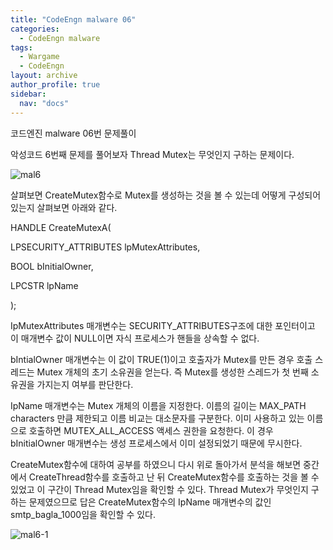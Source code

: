 ```yaml
---
title: "CodeEngn malware 06"
categories:
  - CodeEngn malware
tags:
  - Wargame
  - CodeEngn
layout: archive
author_profile: true
sidebar:
  nav: "docs"
---
```


코드엔진 malware 06번 문제풀이

악성코드 6번째 문제를 풀어보자 Thread Mutex는 무엇인지 구하는 문제이다.

![mal6](https://user-images.githubusercontent.com/91646923/135487367-8b5350cb-1397-4a55-805c-8a477ed9cc4e.png)

살펴보면 CreateMutex함수로 Mutex를 생성하는 것을 볼 수 있는데 어떻게 구성되어 있는지 살펴보면 아래와 같다.

HANDLE CreateMutexA(

  LPSECURITY_ATTRIBUTES lpMutexAttributes,

  BOOL                  bInitialOwner,

  LPCSTR                lpName

);

IpMutexAttributes 매개변수는 SECURITY_ATTRIBUTES구조에 대한 포인터이고 이 매개변수 값이 NULL이면 자식 프로세스가 핸들을 상속할 수 없다.

bIntialOwner 매개변수는 이 값이 TRUE(1)이고 호출자가 Mutex를 만든 경우 호출 스레드는 Mutex 개체의 초기 소유권을 얻는다. 즉 Mutex를 생성한 스레드가 첫 번째 소유권을 가지는지 여부를 판단한다.

IpName 매개변수는 Mutex 개체의 이름을 지정한다. 이름의 길이는 MAX_PATH characters 만큼 제한되고 이름 비교는 대소문자를 구분한다. 이미 사용하고 있는 이름으로 호출하면 MUTEX_ALL_ACCESS 액세스 권한을 요청한다. 이 경우 bInitialOwner 매개변수는 생성 프로세스에서 이미 설정되었기 때문에 무시한다.

CreateMutex함수에 대하여 공부를 하였으니 다시 위로 돌아가서 분석을 해보면 중간에서 CreateThread함수를 호출하고 난 뒤 CreateMutex함수를 호출하는 것을 볼 수 있었고 이 구간이 Thread Mutex임을 확인할 수 있다. Thread Mutex가 무엇인지 구하는 문제였으므로 답은 CreateMutex함수의 IpName 매개변수의 값인 smtp_bagla_1000임을 확인할 수 있다.

![mal6-1](https://user-images.githubusercontent.com/91646923/135487465-dd7acf01-2f4a-485d-b707-108dd0b2df01.png)

